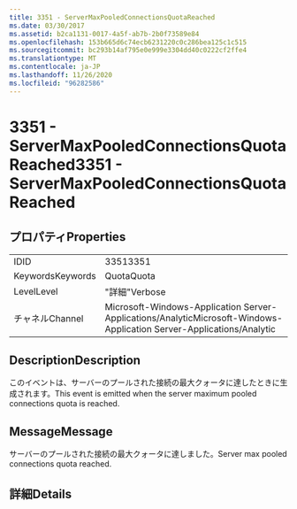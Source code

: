 ```yaml
---
title: 3351 - ServerMaxPooledConnectionsQuotaReached
ms.date: 03/30/2017
ms.assetid: b2ca1131-0017-4a5f-ab7b-2b0f73589e84
ms.openlocfilehash: 153b665d6c74ecb6231220c0c286bea125c1c515
ms.sourcegitcommit: bc293b14af795e0e999e3304dd40c0222cf2ffe4
ms.translationtype: MT
ms.contentlocale: ja-JP
ms.lasthandoff: 11/26/2020
ms.locfileid: "96282586"
---
```

# <a name="3351---servermaxpooledconnectionsquotareached"></a><span data-ttu-id="4a8eb-102">3351 - ServerMaxPooledConnectionsQuotaReached</span><span class="sxs-lookup"><span data-stu-id="4a8eb-102">3351 - ServerMaxPooledConnectionsQuotaReached</span></span>

## <a name="properties"></a><span data-ttu-id="4a8eb-103">プロパティ</span><span class="sxs-lookup"><span data-stu-id="4a8eb-103">Properties</span></span>  
  
|||  
|-|-|  
|<span data-ttu-id="4a8eb-104">ID</span><span class="sxs-lookup"><span data-stu-id="4a8eb-104">ID</span></span>|<span data-ttu-id="4a8eb-105">3351</span><span class="sxs-lookup"><span data-stu-id="4a8eb-105">3351</span></span>|  
|<span data-ttu-id="4a8eb-106">Keywords</span><span class="sxs-lookup"><span data-stu-id="4a8eb-106">Keywords</span></span>|<span data-ttu-id="4a8eb-107">Quota</span><span class="sxs-lookup"><span data-stu-id="4a8eb-107">Quota</span></span>|  
|<span data-ttu-id="4a8eb-108">Level</span><span class="sxs-lookup"><span data-stu-id="4a8eb-108">Level</span></span>|<span data-ttu-id="4a8eb-109">"詳細"</span><span class="sxs-lookup"><span data-stu-id="4a8eb-109">Verbose</span></span>|  
|<span data-ttu-id="4a8eb-110">チャネル</span><span class="sxs-lookup"><span data-stu-id="4a8eb-110">Channel</span></span>|<span data-ttu-id="4a8eb-111">Microsoft-Windows-Application Server-Applications/Analytic</span><span class="sxs-lookup"><span data-stu-id="4a8eb-111">Microsoft-Windows-Application Server-Applications/Analytic</span></span>|  
  
## <a name="description"></a><span data-ttu-id="4a8eb-112">Description</span><span class="sxs-lookup"><span data-stu-id="4a8eb-112">Description</span></span>  

 <span data-ttu-id="4a8eb-113">このイベントは、サーバーのプールされた接続の最大クォータに達したときに生成されます。</span><span class="sxs-lookup"><span data-stu-id="4a8eb-113">This event is emitted when the server maximum pooled connections quota is reached.</span></span>  
  
## <a name="message"></a><span data-ttu-id="4a8eb-114">Message</span><span class="sxs-lookup"><span data-stu-id="4a8eb-114">Message</span></span>  

 <span data-ttu-id="4a8eb-115">サーバーのプールされた接続の最大クォータに達しました。</span><span class="sxs-lookup"><span data-stu-id="4a8eb-115">Server max pooled connections quota reached.</span></span>  
  
## <a name="details"></a><span data-ttu-id="4a8eb-116">詳細</span><span class="sxs-lookup"><span data-stu-id="4a8eb-116">Details</span></span>
